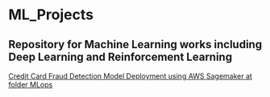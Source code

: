 # ML_Projects
## Repository for Machine Learning works including Deep Learning and Reinforcement Learning

[Credit Card Fraud Detection Model Deployment using AWS Sagemaker at folder MLops](https://github.com/myone2e/ML_Projects/tree/main/MLops)
